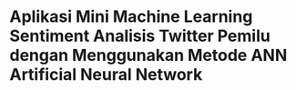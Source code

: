 # Aplikasi Mini Machine Learning Sentiment Analisis Twitter Pemilu dengan Menggunakan Metode ANN Artificial Neural Network
